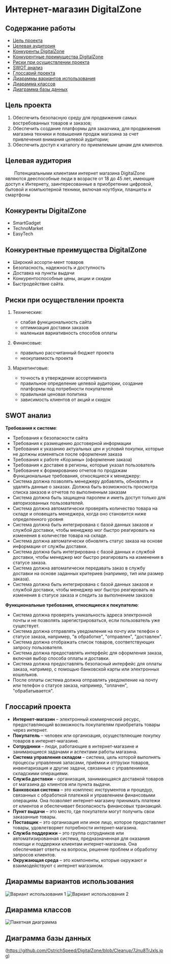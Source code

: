 # Интернет-магазин DigitalZone

## Содержание работы
- [Цель проекта](#цель-проекта)
- [Целевая аудитория](#целевая-аудитория)
- [Конкуренты DigitalZone](#конкуренты-DigitalZone)
- [Конкурентные преимущества DigitalZone](#конкурентные-преимущества-DigitalZone)
- [Риски при осуществлении проекта](#риски-при-осуществлении-проекта)
- [SWOT анализ](#SWOT-анализ)
- [Глоссарий проекта](#глоссарий-проекта)
- [Диараммы вариантов использования](#диараммы-вариантов-использования)
- [Диарамма классов](#диарамма-классов)
- [Диаграмма базы данных](#диаграмма-базы-данных)

## Цель проекта
1. Обеспечить безопасную среду для продвижения самых востребованных товаров и заказов;
2. Обеспечить создание платформы для заказчика, для продвижения магазина техники и повышения продаж магазина за счет привлечения внимания целевой аудитории;
3. Обеспечить доступ к каталогу по приемлемым ценам для клиентов.

## Целевая аудитория
&emsp;&emsp;Потенциальными клиентами интернет магазина DigitalZone являются дееспособные люди в возрасте от 18 до 45 лет, имеющие доступ к Интернету, заинтересованные в приобретении цифровой, бытовой и компьютерной техники, включая ноутбуки, планшеты и смартфоны

## Конкуренты DigitalZone
- SmartGadget
- TechnoMarket
- EasyTech

## Конкурентные преимущества DigitalZone
- Широкий ассорти-мент товаров
- Безопасность, надежность и доступность
- Доставка на пункты выдачи
- Конкурентоспособные цены, акции и скидки
- Быстродействие сайта.

## Риски при осуществлении проекта
1. Технические:
   - слабая функциональность сайта
   - оптимизация доставки заказов
   - маленькая вариативность способов оплаты

2. Финансовые:
   - правильно рассчитанный бюджет проекта
   - неокупаемость проекта

3. Маркетинговые:
   - точность в утверждении ассортимента
   - правильное определение целевой аудитории, создание платформы под потребности покупателей
   - правильная ценовая политика
   - зависимость клиентов от акций и скидок
 
## SWOT анализ
**Требования к системе**:
   - Требования к безопасности сайта
   - Требования к  размещению достоверной информации
   - Требования к указанию актуальных цен и условий покупки, которые не должны изменяться после оформления заказа
   - Требования к работе «Корзины» (оформление заказа)
   - Требования к доставке в регионы, которые указал пользователь
   - Требование к формированию отчетов по продажам
Функциональные требования, относящиеся к менеджеру:
   - Система должна позволять менеджеру добавлять, обновлять и удалять данные о заказах.
Должна быть возможность просмотра списка заказов и отчетов по выполненным заказам
   - Система должна быть защищена паролем и иметь доступ только для авторизованных пользователей.
   - Система должна автоматически проверять количество товара на складе и оповещать менеджера, когда оно становится ниже определенного уровня
   - Система должна быть интегрирована с базой данных заказов и службой доставки, чтобы менеджер мог быстро реагировать на изменения в количестве товара на складе.
   - Система должна автоматически обновлять статус заказа на основе информации от службы доставки.
   - Система должна быть интегрирована с базой данных и службой
доставки, чтобы менеджер мог быстро реагировать на изменения в статусе заказа.
   - Система должна автоматически передавать заказ в службу доставки на основе заданных критериев (например, тип или размер заказа).
   - Система должна быть интегрирована с базой данных заказов и службой доставки, чтобы менеджер мог быстро реагировать на изменения в статусе заказа и следить за выполнением заказов 

**Функциональные требования, относящиеся к покупателю**:
   - Система должна проверять уникальность адреса электронной почты и не позволять зарегистрироваться, если пользователь уже существует.
   - Система должна отправлять уведомления на почту или телефон о статусе заказа, например, "в обработке", "отправлен", "доставлен".
   - Система должна отображать список товаров, соответствующих запросу пользователя.
   - Система должна предоставлять интерфейс для оформления заказа, включая выбор способа оплаты и доставки.
   - Система должна предоставлять безопасный интерфейс для оплаты заказа, например, с помощью банковской карты или электронных кошельков.
   - После оплаты система должна отправлять уведомление на почту или телефон о статусе заказа, например, "оплачен", "обрабатывается".

## Глоссарий проекта
   - **Интернет-магазин** – электронный коммерческий ресурс, предоставляющий возможность покупателям приобретать товары через интернет.
   - **Покупатель** – человек или организация, осуществляющие покупку товаров в интернет-магазине.
   - **Сотрудники** – люди, работающие в интернет-магазине и занимающиеся задачами и аспектами работы магазина.
   - **Система управления складом** – система, цель которой выполнять процессы управления запасами, приёмки и отгрузки товаров, инвентаризация и другие задачи, связанные с управлениями складскими операциями.
   - **Служба доставки** – организация, занимающаяся доставкой товаров от магазина до клиентов или пункта выдачи.  
   - **Банковская система** – это комплекс инструментов и процедур, связанных с обработкой платежей и управлением финансовыми операциям. Она позволяет интернет-магазину принимать платежи от клиентов и обеспечивает безопасность финансовых транзакций. 
   - **Пункт выдачи** – это место, где покупатели могут получить свои заказанные товары.
   - **Поставщик** – это организация или иное лицо, которое предоставляет товары, удовлетворяет потребности интернет-магазина. 
   - **Служба поддержки** – это группа сотрудников или автоматизированная система, предназначенная для оказания помощи и поддержки клиентам интернет-магазина. Она обеспечивает ответы на вопросы, решение проблем и обработку запросов клиентов.
   - **Окружающая среда** – это компоненты, которые окружают и взаимодействуют с интернет магазином.

## Диараммы вариантов использования
![Вариант использования 1](https://github.com/OstrichSpeed/DigitalZone/blob/Cleanup/2e7zZYpo2I4.jpg)
![Вариант использования 2](https://github.com/OstrichSpeed/DigitalZone/blob/Cleanup/1pgvVMPOtbc.jpg)

## Диарамма классов
![Пакетная диаграмма](https://github.com/OstrichSpeed/DigitalZone/blob/Cleanup/17_10_23_diagram_class.JPG)

## Диаграмма базы данных
(https://github.com/OstrichSpeed/DigitalZone/blob/Cleanup/7Jnu8TrJxls.jpg)